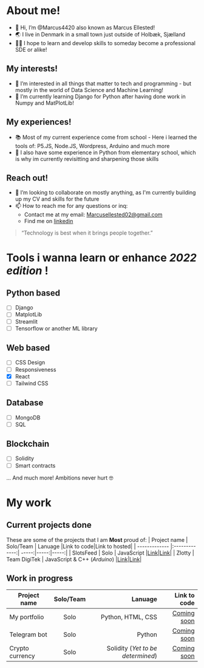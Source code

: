 # About me!
- 👋 Hi, I’m @Marcus4420 also known as Marcus Ellested!
- 🌏 I live in Denmark in a small town just outside of Holbæk, Sjælland
- 👨‍🏫 I hope to learn and develop skills to someday become a professional SDE or alike!
## My interests!
- 👀 I’m interested in all things that matter to tech and programming - but mostly in the world of Data Science and Machine Learning!
- 🌱 I’m currently learning Django for Python after having done work in Numpy and MatPlotLib!
## My experiences!
- 📚 Most of my current experience come from school - Here i learned the tools of: P5.JS, Node.JS, Wordpress, Arduino and much more
- 🏫 I also have some experience in Python from elementary school, which is why im currently revisitting and sharpening those skills
## Reach out!
- 💞️ I’m looking to collaborate on mostly anything, as I'm currently building up my CV and skills for the future
- 📫 How to reach me for any questions or inq: 
  - Contact me at my email: Marcusellested02@gmail.com
  - Find me on [linkedin](https://www.linkedin.com/in/marcus-ellested-39b729216/)

> “Technology is best when it brings people together.”

# Tools i wanna learn or enhance *2022 edition* !
## Python based
- [ ] Django
- [ ] MatplotLib
- [ ] Streamlit
- [ ] Tensorflow or another ML library

## Web based
- [ ] CSS Design
- [ ] Responsiveness
- [x] React
- [ ] Tailwind CSS

## Database
- [ ] MongoDB
- [ ] SQL

## Blockchain
- [ ] Solidity
- [ ] Smart contracts

... And much more! Ambitions never hurt 🤓


# My work
## Current projects done
These are some of the projects that I am **Most** proud of:
| Project name     | Solo/Team      | Lanuage |Link to code|Link to hosted|
| ------------- |:-------------:| -----:|-----:|-----:|
| SlotsFeed      | Solo | JavaScript |[Link](https://github.com/Marcus4420/SlotsFeed)|[Link](https://github.com/Marcus4420/SlotsFeed)|
| Zlotty    | Team DigiTek      |   JavaScript & C++ (*Arduino*) |[Link](https://github.com/TeamDigiTek/Zlotty)|[Link](https://zlotty.herokuapp.com)|

## Work in progress
| Project name     | Solo/Team      | Lanuage |Link to code|
| ------------- |:-------------:| -----:|-----:|
| My portfolio      | Solo | Python, HTML, CSS |[Coming soon](https://github.com/Marcus4420)|
| Telegram bot    | Solo      |   Python |[Coming soon](https://github.com/Marcus4420)|
| Crypto currency    | Solo      |   Solidity (*Yet to be determined*) |[Coming soon](https://github.com/Marcus4420)|

<!---
Marcus4420/Marcus4420 is a ✨ special ✨ repository because its `README.md` (this file) appears on your GitHub profile.
You can click the Preview link to take a look at your changes.
--->
